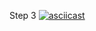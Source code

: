 Step 3
[![asciicast](https://asciinema.org/a/Jt3UMTtRrUEeKjPHNh3pbtR9L.svg)](https://asciinema.org/a/Jt3UMTtRrUEeKjPHNh3pbtR9L)
